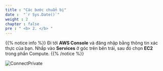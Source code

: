 ```yaml
---
title : "Các bước chuẩn bị"
date :  "`r Sys.Date()`" 
weight : 2 
chapter : false
pre : " <b> 2. </b> "
---
```


{{% notice info %}}
Đi tới **AWS Console** và đăng nhập bằng thông tin xác thực của bạn. Nhấp vào **Services** ở góc trên bên trái, sau đó chọn **EC2** trong phần Compute.
{{% /notice %}}

![ConnectPrivate](/images/1.png)

  
